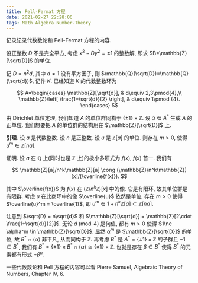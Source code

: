 ```yaml
---
title: Pell-Fermat 方程
date: 2021-02-27 22:28:06
tags: Math Algebra Number-Theory
---
```


记录记录代数数论和 Pell-Fermat 方程的内容.

设正整数 $D$ 不是完全平方, 考虑 $x^2-Dy^2=\pm 1$ 的整数解, 即求 $B=\mathbb{Z}[\sqrt{D}]$ 的单位.

记 $D=n^2d$, 其中 $d \ne 1$ 没有平方因子, 则 $\mathbb{Q}(\sqrt{D})=\mathbb{Q}(\sqrt{d})$, 记作 $K$. 已经知道 $K$ 的代数整数环为

$$
A=\begin{cases}
\mathbb{Z}[\sqrt{d}], & d\equiv 2,3\pmod{4},\\
\mathbb{Z}\left[ \frac{1+\sqrt{d}}{2} \right], & d\equiv 1\pmod {4}.
\end{cases}
$$

由 Dirichlet 单位定理, 我们知道 $A$ 的单位群同构于 $\{\pm 1\}\times \mathbb{Z}$. 设 $\alpha \in A^*$ 生成 $A$ 的正单位. 我们想要把 $A$ 的单位群的结构用在 $\mathbb{Z}[\sqrt{D}]$ 上.

**引理.** 设 $a$ 是代数整数. 设 $n$ 是正整数. 设 $u$ 是 $\mathbb{Z}[a]$ 的单位. 则存在 $m>0$, 使得 $u^m \in \mathbb{Z}[na]$.

证明. 设 $a$ 在 $\mathbb{Q}$ 上(同时也是 $\mathbb{Z}$ 上)的极小多项式为 $f(x)$, $f(x)$ 首一. 我们有

$$
    \mathbb{Z}[a]/n^k\mathbb{Z}[a] \cong (\mathbb{Z}/n^k\mathbb{Z})[x]/(\overline{f(x)}).
$$

其中 $\overline{f(x)}$ 为 $f(x)$ 在 $(\mathbb{Z} /n^k\mathbb{Z})[x]$ 中的像. 它是有限环, 故其单位群是有限群. 考虑 $u$ 在此商环中的像 $\overline{u}$ 依然是单位, 存在 $m > 0$ 使得 $\overline{u}^m = \overline{1}$, 即 $u^m \in 1+n^k\mathbb{Z}[a] \subset \mathbb{Z}[na]$.

注意到 $\sqrt{D} = n\sqrt{d}$ 和 $\mathbb{Z}[\sqrt{d}] = \mathbb{Z}[2\cdot \frac{1+\sqrt{d}}{2}]$. 无论 $d \pmod{4}$ 是何值, 都有 $m > 0$ 使得 $1\ne \alpha^m \in \mathbb{Z}[\sqrt{D}]$. 显然 $\alpha^m$ 是 $\mathbb{Z}[\sqrt{D}]$ 的单位, 故 $B^*\cap \langle\alpha\rangle$ 非平凡, 从而同构于 $\mathbb{Z}$. 再考虑 $B^*$ 是 $A^* =\{\pm 1\}\times\mathbb{Z}$ 的子群且 $-1 \in B^*$, 我们有 $B^* = \{\pm 1\}\times B^*\cap \langle\alpha\rangle \cong \{\pm 1\}\times \mathbb{Z}$. 也就是存在 $\beta \in B^*$ 使得 $B^*$ 的元素都有形式 $\pm \beta^n$.

一些代数数论和 Pell 方程的内容可以看 Pierre Samuel, Algebraic Theory of Numbers, Chapter IV, 6.

